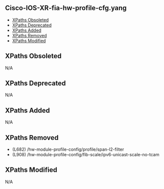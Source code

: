 ## Cisco-IOS-XR-fia-hw-profile-cfg.yang

- [XPaths Obsoleted](#xpaths-obsoleted)
- [XPaths Deprecated](#xpaths-deprecated)
- [XPaths Added](#xpaths-added)
- [XPaths Removed](#xpaths-removed)
- [XPaths Modified](#xpaths-modified)

## XPaths Obsoleted

N/A

## XPaths Deprecated

N/A

## XPaths Added

N/A

## XPaths Removed

- (L682)	/hw-module-profile-config/profile/span-l2-filter
- (L908)	/hw-module-profile-config/fib-scale/ipv6-unicast-scale-no-tcam

## XPaths Modified

N/A

